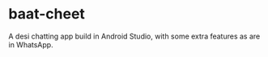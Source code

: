 # baat-cheet
A desi chatting app build in Android Studio, with some extra features as are in WhatsApp.
